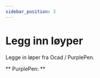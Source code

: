 ```yaml
---
sidebar_position: 3
---
```


# Legg inn løyper

Legge in løper fra Ocad / PurplePen.

** PurplePen: **
